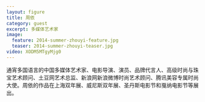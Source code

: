 ```yaml
---
layout: figure
title: 周依
category: guest
excerpt: 多媒体艺术家
image:
  feature: 2014-summer-zhouyi-feature.jpg
  teaser: 2014-summer-zhouyi-teaser.jpg
video: XODM5MTgyMjg0
---
```


通宵多国语言的中国多媒体艺术家、电影导演、演员、品牌代言人、高级时尚与珠宝艺术顾问、土豆网艺术总监、新浪网新浪微博时尚艺术顾问、腾讯美容专属时尚大使。周依的作品在上海双年展、威尼斯双年展、圣丹斯电影节和戛纳电影节等展出。
